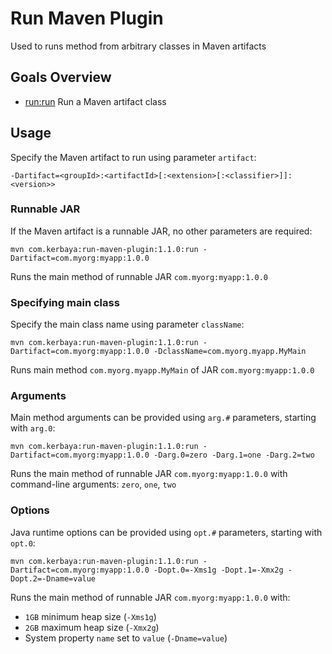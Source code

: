 # Run Maven Plugin
Used to runs method from arbitrary classes in Maven artifacts

## Goals Overview
* [run:run](https://www.kerbaya.com/run-maven-plugin/run-mojo.html) Run a Maven artifact class

## Usage

Specify the Maven artifact to run using parameter `artifact`:

`-Dartifact=<groupId>:<artifactId>[:<extension>[:<classifier>]]:<version>>`

### Runnable JAR

If the Maven artifact is a runnable JAR, no other parameters are required:

`mvn com.kerbaya:run-maven-plugin:1.1.0:run -Dartifact=com.myorg:myapp:1.0.0`

Runs the main method of runnable JAR `com.myorg:myapp:1.0.0`

### Specifying main class

Specify the main class name using parameter `className`:

`mvn com.kerbaya:run-maven-plugin:1.1.0:run -Dartifact=com.myorg:myapp:1.0.0 -DclassName=com.myorg.myapp.MyMain`

Runs main method `com.myorg.myapp.MyMain` of JAR `com.myorg:myapp:1.0.0`

### Arguments

Main method arguments can be provided using `arg.#` parameters, starting with `arg.0`:

`mvn com.kerbaya:run-maven-plugin:1.1.0:run -Dartifact=com.myorg:myapp:1.0.0 -Darg.0=zero -Darg.1=one -Darg.2=two`

Runs the main method of runnable JAR `com.myorg:myapp:1.0.0` with command-line arguments: `zero`, `one`, `two`

### Options

Java runtime options can be provided using `opt.#` parameters, starting with `opt.0`:

`mvn com.kerbaya:run-maven-plugin:1.1.0:run -Dartifact=com.myorg:myapp:1.0.0 -Dopt.0=-Xms1g -Dopt.1=-Xmx2g -Dopt.2=-Dname=value`

Runs the main method of runnable JAR `com.myorg:myapp:1.0.0` with:

* `1GB` minimum heap size (`-Xms1g`)
* `2GB` maximum heap size (`-Xmx2g`)
* System property `name` set to `value` (`-Dname=value`)
